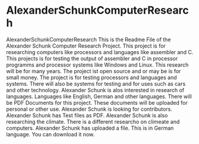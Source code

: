  # AlexanderSchunkComputerResearch
AlexanderSchunkComputerResearch
This is the Readme File of the Alexander Schunk Computer Research Project. This project is for researching computers like processors and languages like assembler and C. This projects is for testing the output of assembler and C in  processor programms and processor systems like Windows and Linux. This research will be for many years. The project ist open source and or may be is for small money. The project is for testing processors and languages and systems. There will also be systems for testing and for uses such as cars and other technology. Alexander Schunk is alos interested in research of languages. Languages like English, German and other languages. There will be PDF Documents for this project. These documents will be uploaded for personal or other use. Alexander Schunk is looking for contributors. Alexander Schunk has Test files as PDF. Alexander Schunk is also researching the climate. There is a different researcho on climeate and computers. Alexander Schunk has uploaded a file. This is in German language. You can download it now.
